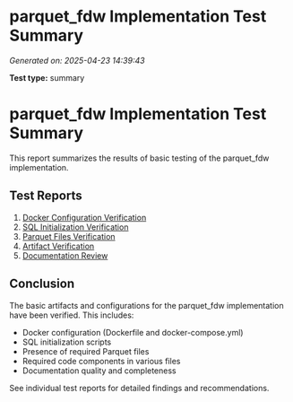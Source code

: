 # parquet_fdw Implementation Test Summary

*Generated on: 2025-04-23 14:39:43*

**Test type:** summary

# parquet_fdw Implementation Test Summary

This report summarizes the results of basic testing of the parquet_fdw implementation.

## Test Reports

1. [Docker Configuration Verification](./test_results_250423_11.md)
2. [SQL Initialization Verification](./test_results_250423_12.md)
3. [Parquet Files Verification](./test_results_250423_13.md)
4. [Artifact Verification](./test_results_250423_9.md)
5. [Documentation Review](./test_results_250423_10.md)

## Conclusion

The basic artifacts and configurations for the parquet_fdw implementation have been verified. This includes:

- Docker configuration (Dockerfile and docker-compose.yml)
- SQL initialization scripts
- Presence of required Parquet files
- Required code components in various files
- Documentation quality and completeness

See individual test reports for detailed findings and recommendations.
